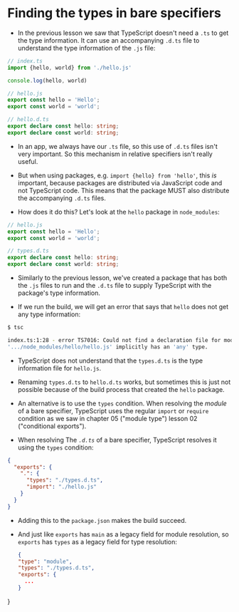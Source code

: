 # Finding the types in bare specifiers

- In the previous lesson we saw that TypeScript doesn't need a `.ts` to get the type information.
  It can use an accompanying `.d.ts` file to understand the type information of the `.js` file:

```ts
// index.ts
import {hello, world} from './hello.js'

console.log(hello, world)

// hello.js
export const hello = 'Hello';
export const world = 'world';

// hello.d.ts
export declare const hello: string;
export declare const world: string;
```

- In an app, we always have our `.ts` file, so this use of `.d.ts` files isn't very important. So this mechanism
  in relative specifiers isn't really useful.

- But when using packages, e.g. `import {hello} from 'hello'`, this _is_ important, because packages
  are distributed via JavaScript code and not TypeScript code. This means that the package MUST also distribute
  the accompanying `.d.ts` files.

- How does it do this? Let's look at the `hello` package in `node_modules`:

```ts
// hello.js
export const hello = 'Hello';
export const world = 'world';

// types.d.ts
export declare const hello: string;
export declare const world: string;
```

- Similarly to the previous lesson, we've created a package that has both the `.js` files to run and the `.d.ts`
  file to supply TypeScript with the package's type information.

- If we run the build, we will get an error that says that `hello` does not get any type information:

```sh
$ tsc

index.ts:1:28 - error TS7016: Could not find a declaration file for module 'hello'.
'.../node_modules/hello/hello.js' implicitly has an 'any' type.
```

- TypeScript does not understand that the `types.d.ts` is the type information file for `hello.js`.

- Renaming `types.d.ts` to `hello.d.ts` works, but sometimes this is just not possible because of the build
  process that created the `hello` package.

- An alternative is to use the `types` condition.
  When resolving the _module_ of a bare specifier, TypeScript uses the regular `import` or `require` condition
  as we saw in chapter 05 ("module type") lesson 02 ("conditional exports").

- When resolving The _`.d.ts`_ of a bare specifier, TypeScript resolves it using the `types` condition:

```json
{
  "exports": {
    ".": {
      "types": "./types.d.ts",
      "import": "./hello.js"
    }
  }
}
```

- Adding this to the `package.json` makes the build succeed.

- And just like `exports` has `main` as a legacy field for module resolution,
  so `exports` has `types` as a legacy field for type resolution:

  ```json
  {
  "type": "module",
  "types": "./types.d.ts",
  "exports": {
    ...
  }
}
